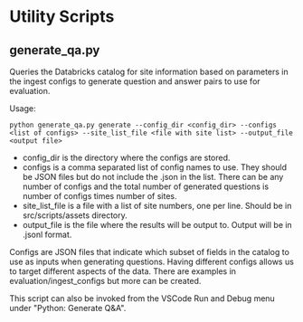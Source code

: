 # Utility Scripts

## generate_qa.py

Queries the Databricks catalog for site information based on parameters in the ingest configs to generate question and answer pairs to use for evaluation.

Usage:
```
python generate_qa.py generate --config_dir <config_dir> --configs <list of configs> --site_list_file <file with site list> --output_file <output file>
```

- config_dir is the directory where the configs are stored.
- configs is a comma separated list of config names to use.  They should be JSON files but do not include the .json in the list.  There can be any number of configs and the total number of generated questions is number of configs times number of sites.
- site_list_file is a file with a list of site numbers, one per line.  Should be in src/scripts/assets directory.
- output_file is the file where the results will be output to.  Output will be in .jsonl format.

Configs are JSON files that indicate which subset of fields in the catalog to use as inputs when generating questions.  Having different configs allows us to target different aspects of the data.  There are examples in evaluation/ingest_configs but more can be created.

This script can also be invoked from the VSCode Run and Debug menu under "Python: Generate Q&A".
